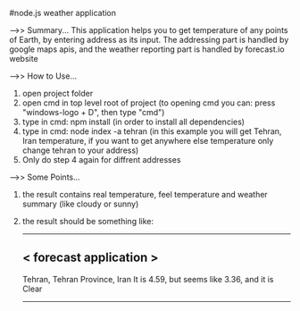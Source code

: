 #node.js weather application

-->> Summary...
This application helps you to get temperature of any points of Earth, by entering address as its input.
The addressing part is handled by google maps apis, and the weather reporting part is handled by forecast.io website 

-->> How to Use...
1. open project folder
2. open cmd in top level root of project (to opening cmd you can: press "windows-logo + D", then type "cmd")
3. type in cmd: npm install (in order to install all dependencies)
4. type in cmd: node index -a tehran (in this example you will get Tehran, Iran temperature,
   if you want to get anywhere else temperature only change tehran to your address)
5. Only do step 4 again for diffrent addresses

-->> Some Points...
1. the result contains real temperature, feel temperature and weather summary (like cloudy or sunny)
2. the result should be something like:

    ________________________
    < forecast application >
    ------------------------
    Tehran, Tehran Province, Iran
    It is 4.59, but seems like 3.36, and it is Clear
    ________________________
